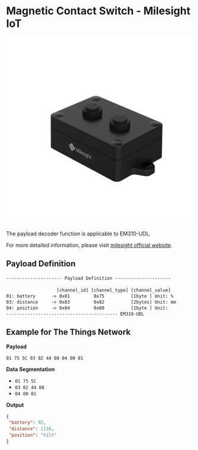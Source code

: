 # Magnetic Contact Switch - Milesight IoT
![EM300-UDL](EM310-UDL.png)

The payload decoder function is applicable to EM310-UDL. 

For more detailed information, please visit [milesight official website](https://www.milesight-iot.com).


## Payload Definition

 ```
--------------------- Payload Definition ---------------------

                    [channel_id] [channel_type] [channel_value]
 01: battery      -> 0x01         0x75          [1byte ] Unit: %
 03: distance     -> 0x03         0x82          [2bytes] Unit: mm
 04: position     -> 0x04         0x00          [1byte ] Unit: 
 ------------------------------------------ EM310-UDL
 ```

## Example for The Things Network

**Payload**
```
01 75 5C 03 82 44 08 04 00 01
```



**Data Segmentation**

   - `01 75 5C`
   - `03 82 44 08`
   - `04 00 01`



**Output**

 ```json
{
  "battery": 92,
  "distance": 2116,
  "position": "tilt"
}
 ```
